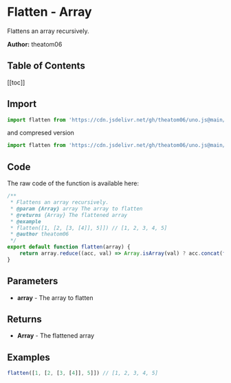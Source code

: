 # Flatten - Array
Flattens an array recursively.

**Author:** theatom06

## Table of Contents
[[toc]]

## Import 

```js
import flatten from 'https://cdn.jsdelivr.net/gh/theatom06/uno.js@main/lib/array/flatten.js';
```
and compresed version
```js
import flatten from 'https://cdn.jsdelivr.net/gh/theatom06/uno.js@main/lib/array/flatten.min.js';
```

## Code
The raw code of the function is available here:
```js
/**
 * Flattens an array recursively.
 * @param {Array} array The array to flatten
 * @returns {Array} The flattened array
 * @example
 * flatten([1, [2, [3, [4]], 5]]) // [1, 2, 3, 4, 5]
 * @author theatom06    
 */
export default function flatten(array) {
    return array.reduce((acc, val) => Array.isArray(val) ? acc.concat(flatten(val)) : acc.concat(val), []);
}
```

## Parameters
* **array** - The array to flatten


## Returns
* **Array** - The flattened array


## Examples
```js
flatten([1, [2, [3, [4]], 5]]) // [1, 2, 3, 4, 5]

```